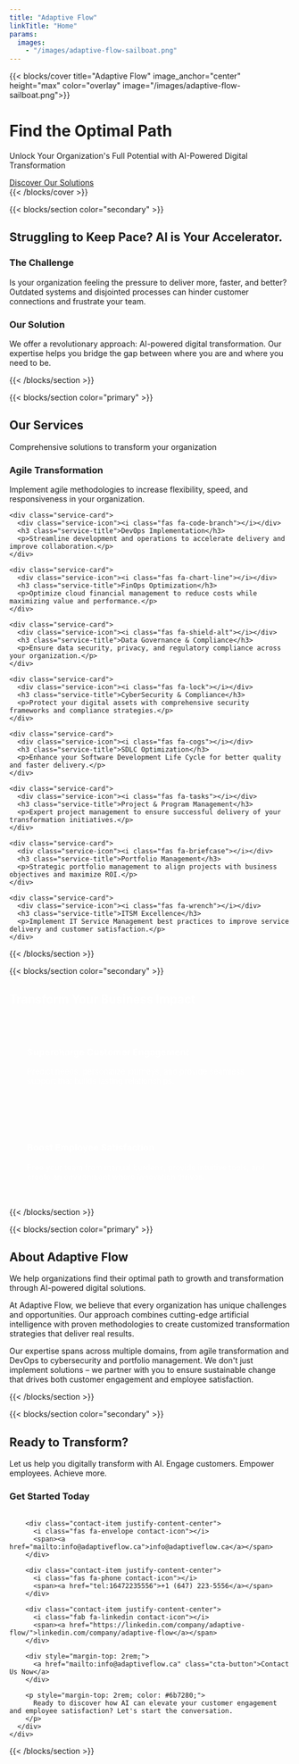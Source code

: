 ```yaml
---
title: "Adaptive Flow"
linkTitle: "Home"
params:
  images:
    - "/images/adaptive-flow-sailboat.png"
---
```


{{< blocks/cover title="Adaptive Flow" image_anchor="center" height="max" color="overlay" image="/images/adaptive-flow-sailboat.png">}}
<div class="hero-section">
  <div class="container">
    <h1 class="hero-title">Find the Optimal Path</h1>
    <p class="hero-subtitle">Unlock Your Organization's Full Potential with AI-Powered Digital Transformation</p>
    <a class="cta-button" href="#services">Discover Our Solutions</a>
  </div>
</div>
{{< /blocks/cover >}}

{{< blocks/section color="secondary" >}}
<div class="container section-padding" id="problem">
  <div class="row">
    <div class="col-12">
      <h2 class="section-title">Struggling to Keep Pace? AI is Your Accelerator.</h2>
    </div>
  </div>
  <div class="row">
    <div class="col-md-6">
      <div class="problem-box">
        <h3><i class="fas fa-exclamation-triangle" style="color: var(--af-accent);"></i> The Challenge</h3>
        <p>Is your organization feeling the pressure to deliver more, faster, and better? Outdated systems and disjointed processes can hinder customer connections and frustrate your team.</p>
      </div>
    </div>
    <div class="col-md-6">
      <div class="solution-box">
        <h3><i class="fas fa-lightbulb" style="color: var(--af-secondary);"></i> Our Solution</h3>
        <p>We offer a revolutionary approach: AI-powered digital transformation. Our expertise helps you bridge the gap between where you are and where you need to be.</p>
      </div>
    </div>
  </div>
</div>
{{< /blocks/section >}}

{{< blocks/section color="primary" >}}
<div class="container section-padding" id="services">
  <div class="row">
    <div class="col-12">
      <h2 class="section-title">Our Services</h2>
      <p class="section-subtitle">Comprehensive solutions to transform your organization</p>
    </div>
  </div>
  
  <div class="services-grid">
    <div class="service-card">
      <div class="service-icon"><i class="fas fa-sync-alt"></i></div>
      <h3 class="service-title">Agile Transformation</h3>
      <p>Implement agile methodologies to increase flexibility, speed, and responsiveness in your organization.</p>
    </div>
    
    <div class="service-card">
      <div class="service-icon"><i class="fas fa-code-branch"></i></div>
      <h3 class="service-title">DevOps Implementation</h3>
      <p>Streamline development and operations to accelerate delivery and improve collaboration.</p>
    </div>
    
    <div class="service-card">
      <div class="service-icon"><i class="fas fa-chart-line"></i></div>
      <h3 class="service-title">FinOps Optimization</h3>
      <p>Optimize cloud financial management to reduce costs while maximizing value and performance.</p>
    </div>
    
    <div class="service-card">
      <div class="service-icon"><i class="fas fa-shield-alt"></i></div>
      <h3 class="service-title">Data Governance & Compliance</h3>
      <p>Ensure data security, privacy, and regulatory compliance across your organization.</p>
    </div>
    
    <div class="service-card">
      <div class="service-icon"><i class="fas fa-lock"></i></div>
      <h3 class="service-title">CyberSecurity & Compliance</h3>
      <p>Protect your digital assets with comprehensive security frameworks and compliance strategies.</p>
    </div>
    
    <div class="service-card">
      <div class="service-icon"><i class="fas fa-cogs"></i></div>
      <h3 class="service-title">SDLC Optimization</h3>
      <p>Enhance your Software Development Life Cycle for better quality and faster delivery.</p>
    </div>
    
    <div class="service-card">
      <div class="service-icon"><i class="fas fa-tasks"></i></div>
      <h3 class="service-title">Project & Program Management</h3>
      <p>Expert project management to ensure successful delivery of your transformation initiatives.</p>
    </div>
    
    <div class="service-card">
      <div class="service-icon"><i class="fas fa-briefcase"></i></div>
      <h3 class="service-title">Portfolio Management</h3>
      <p>Strategic portfolio management to align projects with business objectives and maximize ROI.</p>
    </div>
    
    <div class="service-card">
      <div class="service-icon"><i class="fas fa-wrench"></i></div>
      <h3 class="service-title">ITSM Excellence</h3>
      <p>Implement IT Service Management best practices to improve service delivery and customer satisfaction.</p>
    </div>
  </div>
</div>
{{< /blocks/section >}}

{{< blocks/section color="secondary" >}}
<div class="container section-padding" id="benefits">
  <div class="row">
    <div class="col-12">
      <h2 class="section-title" style="color: white;">Transform Your Business Impact</h2>
    </div>
  </div>
  <div class="row text-center">
    <div class="col-md-6 mb-4">
      <div style="background: rgba(255,255,255,0.1); padding: 2rem; border-radius: 12px;">
        <i class="fas fa-users fa-3x mb-3" style="color: var(--af-secondary);"></i>
        <h3 style="color: white;">Supercharge Customer Engagement</h3>
        <p style="color: rgba(255,255,255,0.9);">Predict needs, personalize journeys, and provide seamless support that builds lasting relationships.</p>
      </div>
    </div>
    <div class="col-md-6 mb-4">
      <div style="background: rgba(255,255,255,0.1); padding: 2rem; border-radius: 12px;">
        <i class="fas fa-rocket fa-3x mb-3" style="color: var(--af-secondary);"></i>
        <h3 style="color: white;">Boost Employee Satisfaction</h3>
        <p style="color: rgba(255,255,255,0.9);">Free your team from manual burdens, provide intuitive tools, and create an environment where innovation thrives.</p>
      </div>
    </div>
  </div>
</div>
{{< /blocks/section >}}

{{< blocks/section color="primary" >}}
<div class="container section-padding" id="about">
  <div class="row">
    <div class="col-12">
      <h2 class="section-title">About Adaptive Flow</h2>
      <div class="row">
        <div class="col-md-8 mx-auto">
          <p class="lead text-center">We help organizations find their optimal path to growth and transformation through AI-powered digital solutions.</p>
          <p>At Adaptive Flow, we believe that every organization has unique challenges and opportunities. Our approach combines cutting-edge artificial intelligence with proven methodologies to create customized transformation strategies that deliver real results.</p>
          <p>Our expertise spans across multiple domains, from agile transformation and DevOps to cybersecurity and portfolio management. We don't just implement solutions – we partner with you to ensure sustainable change that drives both customer engagement and employee satisfaction.</p>
        </div>
      </div>
    </div>
  </div>
</div>
{{< /blocks/section >}}

{{< blocks/section color="secondary" >}}
<div class="container section-padding" id="contact">
  <div class="row">
    <div class="col-12">
      <h2 class="section-title">Ready to Transform?</h2>
      <p class="section-subtitle">Let us help you digitally transform with AI. Engage customers. Empower employees. Achieve more.</p>
    </div>
  </div>
  <div class="row justify-content-center">
    <div class="col-md-8">
      <div class="contact-info text-center">
        <h3 style="color: var(--af-primary); margin-bottom: 2rem;">Get Started Today</h3>
        
        <div class="contact-item justify-content-center">
          <i class="fas fa-envelope contact-icon"></i>
          <span><a href="mailto:info@adaptiveflow.ca">info@adaptiveflow.ca</a></span>
        </div>
        
        <div class="contact-item justify-content-center">
          <i class="fas fa-phone contact-icon"></i>
          <span><a href="tel:16472235556">+1 (647) 223-5556</a></span>
        </div>
        
        <div class="contact-item justify-content-center">
          <i class="fab fa-linkedin contact-icon"></i>
          <span><a href="https://linkedin.com/company/adaptive-flow/">linkedin.com/company/adaptive-flow</a></span>
        </div>
        
        <div style="margin-top: 2rem;">
          <a href="mailto:info@adaptiveflow.ca" class="cta-button">Contact Us Now</a>
        </div>
        
        <p style="margin-top: 2rem; color: #6b7280;">
          Ready to discover how AI can elevate your customer engagement and employee satisfaction? Let's start the conversation.
        </p>
      </div>
    </div>
  </div>
</div>
{{< /blocks/section >}}
